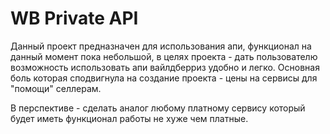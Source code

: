 # WB Private API

Данный проект предназначен для использования апи, функционал на данный момент пока небольшой, в целях проекта - дать пользователю возможность использовать апи вайлдберриз удобно и легко. Основная боль которая сподвигнула на создание проекта - цены на сервисы для "помощи" селлерам.

В перспективе - сделать аналог любому платному сервису который будет иметь функционал работы не хуже чем платные. 

